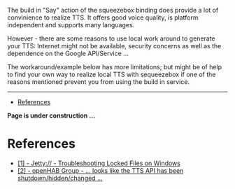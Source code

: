 The build in "Say" action of the squeezebox binding does provide a lot of convinience to realize TTS. It offers good voice quality, is platform independent and supports many languages. 

However - there are some reasons to use local work around to generate your TTS: Internet might not be available, security concerns as well as the dependence on the Google API/Service ...

The workaround/example below has more limitations; but might be of help to find your own way to realize local TTS with sequeezebox if one of the reasons mentioned prevent you from using the build in service.
***
- [References](SqueezeExampleLocalTTS#references)

**Page is under construction ...**

# References
* [[1] - Jetty:// - Troubleshooting Locked Files on Windows](http://www.eclipse.org/jetty/documentation/current/troubleshooting-locked-files-on-windows.html)
* [[2] - openHAB Group - ... looks like the TTS API has been shutdown/hidden/changed ...](https://groups.google.com/forum/?hl=de#!category-topic/openhab/Sb8CuHDDCBk)